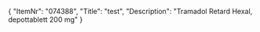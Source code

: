 {
  "ItemNr": "074388",
  "Title": "test",
  "Description": "Tramadol Retard Hexal, depottablett 200 mg"
}
